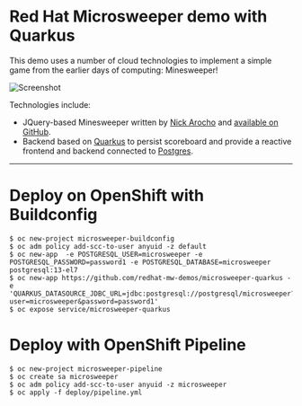Red Hat Microsweeper demo with Quarkus 
==========================

This demo uses a number of cloud technologies to implement a simple game from the earlier days of computing: Minesweeper!

![Screenshot](docs/microsweeper.png)

Technologies include:

* JQuery-based Minesweeper written by [Nick Arocho](http://www.nickarocho.com/) and [available on GitHub](https://github.com/nickarocho/minesweeper).
* Backend based on [Quarkus](https://quarkus.io) to persist scoreboard and provide a reactive frontend and backend connected to [Postgres](https://azure.microsoft.com/en-us/services/postgresql/).

-----------
# Deploy on OpenShift with Buildconfig
```
$ oc new-project microsweeper-buildconfig
$ oc adm policy add-scc-to-user anyuid -z default
$ oc new-app  -e POSTGRESQL_USER=microsweeper -e POSTGRESQL_PASSWORD=password1 -e POSTGRESQL_DATABASE=microsweeper postgresql:13-el7
$ oc new-app https://github.com/redhat-mw-demos/microsweeper-quarkus -e 'QUARKUS_DATASOURCE_JDBC_URL=jdbc:postgresql://postgresql/microsweeper?user=microsweeper&password=password1'
$ oc expose service/microsweeper-quarkus
```
# Deploy with OpenShift Pipeline
```
$ oc new-project microsweeper-pipeline
$ oc create sa microsweeper
$ oc adm policy add-scc-to-user anyuid -z microsweeper
$ oc apply -f deploy/pipeline.yml
```

